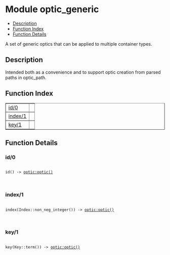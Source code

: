

# Module optic_generic #
* [Description](#description)
* [Function Index](#index)
* [Function Details](#functions)

A set of generic optics that can be applied to multiple container
types.

<a name="description"></a>

## Description ##
Intended both as a convenience and to support optic creation from
parsed paths in optic_path.<a name="index"></a>

## Function Index ##


<table width="100%" border="1" cellspacing="0" cellpadding="2" summary="function index"><tr><td valign="top"><a href="#id-0">id/0</a></td><td></td></tr><tr><td valign="top"><a href="#index-1">index/1</a></td><td></td></tr><tr><td valign="top"><a href="#key-1">key/1</a></td><td></td></tr></table>


<a name="functions"></a>

## Function Details ##

<a name="id-0"></a>

### id/0 ###

<pre><code>
id() -&gt; <a href="optic.md#type-optic">optic:optic()</a>
</code></pre>
<br />

<a name="index-1"></a>

### index/1 ###

<pre><code>
index(Index::non_neg_integer()) -&gt; <a href="optic.md#type-optic">optic:optic()</a>
</code></pre>
<br />

<a name="key-1"></a>

### key/1 ###

<pre><code>
key(Key::term()) -&gt; <a href="optic.md#type-optic">optic:optic()</a>
</code></pre>
<br />

